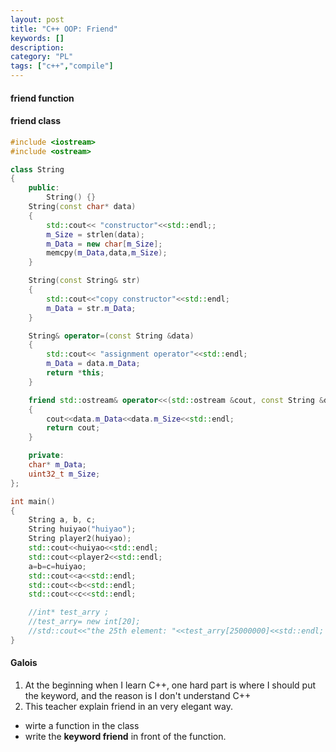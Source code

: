 ```yaml
---
layout: post
title: "C++ OOP: Friend"
keywords: []
description: 
category: "PL"
tags: ["c++","compile"]
---
```



#### friend function


#### friend class

```cpp
#include <iostream>
#include <ostream>

class String
{
	public:
		String() {}
	String(const char* data)
	{
		std::cout<< "constructor"<<std::endl;;
		m_Size = strlen(data);
		m_Data = new char[m_Size];
		memcpy(m_Data,data,m_Size);
	}

	String(const String& str)
	{
		std::cout<<"copy constructor"<<std::endl;
		m_Data = str.m_Data;
	}

	String& operator=(const String &data)
	{
		std::cout<< "assignment operator"<<std::endl;
		m_Data = data.m_Data;
		return *this;
	}

	friend std::ostream& operator<<(std::ostream &cout, const String &data)
	{
		cout<<data.m_Data<<data.m_Size<<std::endl;
		return cout;
	}

	private:
	char* m_Data;
	uint32_t m_Size;
};

int main()
{
	String a, b, c;
	String huiyao("huiyao");
	String player2(huiyao);
	std::cout<<huiyao<<std::endl;
	std::cout<<player2<<std::endl;
	a=b=c=huiyao;
	std::cout<<a<<std::endl;
	std::cout<<b<<std::endl;
	std::cout<<c<<std::endl;

	//int* test_arry ;
	//test_arry= new int[20];
	//std::cout<<"the 25th element: "<<test_arry[25000000]<<std::endl;
}
```





#### Galois
1. At the beginning when I learn C++, one hard part is where I should put the
   keyword, and the reason is I don't understand C++
2. This teacher explain friend in an very elegant way. 
- wirte a function in the class
- write the **keyword friend** in front of the function.
